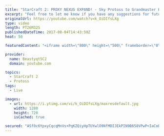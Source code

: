 ```yaml
---
title: "StarCraft 2: PROXY NEXUS EXPAND! - Sky Protoss to Grandmaster Episode 2"
excerpt: "Feel free to let me know if you have any suggestions for future videos. I hope you guys enjoy this one!  JOIN MY DISCORD CHANNEL @ https://discord.gg/aJMGAEn in order to play in INSANE CHALLENGE videos with me or just hang out to talk to other StarCraft 2 players, find practice partners of all races,"
originalUrl: https://youtube.com/watch?v=k_OiDIfsLXg
type: video
length: PT26M32S
publishedDateTime: 2017-08-04T14:43:59Z
heat: 50

featuredContent: "<iframe width=\"800\" height=\"500\" frameborder=\"0\" src=\"https://www.youtube.com/embed/k_OiDIfsLXg\" allow=\"accelerometer; autoplay; encrypted-media; gyroscope; picture-in-picture\" allowfullscreen></iframe>"

provider:
  name: BeastyqtSC2
  domain: youtube.com

topics:
  - StarCraft 2
  - Protoss
tags:
  - Live

images:
  - url: https://i.ytimg.com/vi/k_OiDIfsLXg/maxresdefault.jpg
    width: 1280
    height: 720
    isCached: true

secured: "ASf0c6YpxyCqcqMnVs+PqKZQiyHpTUYwlO9NfMDIJEkPIN9B658VPwP+IaCoEp0pOEfO/OcjJizKTCf9oerqWkq23KZR0PDCUMqgec4PikC5Ha2PSYeE6fS2LLSJCDlgYxuB2acqi/CRe4vQ/RFFwKiRsNGYSirvPxQ7K4/iU7zCdNOozTDIAPGKQrCCe+lfQrZU8mTLaEgKiBAJygYGdt9l2loWksDqlz+nCZ1KGcNc77D9Mxy9fZmTvu3nPJsnWNQvKY5tGlDqClvWBov7m7tyc6dFtF4d6t0Q+6DPMwaZWSbX+DoSMsYJWBvAUBfuBs3fstQMdloJv30uv8G/Y6hHk67/CQWwiRa2XQYzFC5Nin0CCeZw5cFRnS1COCjdGsE6DNLkRnN/wrAO9Yd5sV1HsAsPLsjLdr2rVzA6Ngk=;yqqxBgqbwnmrvX0cGipe9g=="
---
```


